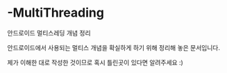 # -MultiThreading
안드로이드 멀티스레딩  개념 정리

안드로이드에서 사용되는 멀티스 개념을 확실하게 하기 위해 정리해 놓은 문서입니다. 

제가 이해한 대로 작성한 것이므로 혹시 틀린곳이 있다면 알려주세요 :)
